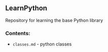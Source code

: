 ## LearnPython

Repository for learning the base Python library

### Contents:
- <code>classes.md</code> - python classes 
